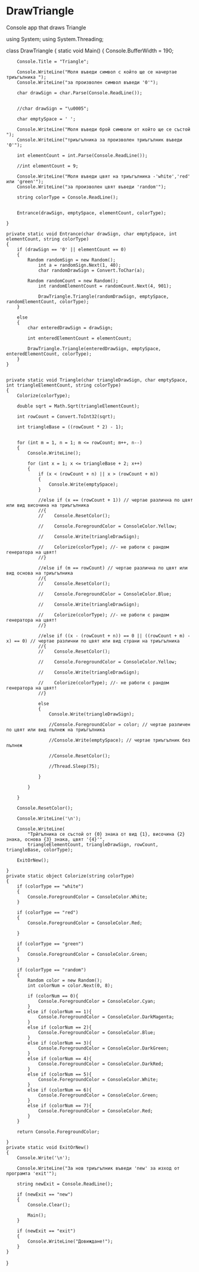DrawTriangle
============

Console app that draws Triangle

using System;
using System.Threading;


class DrawTriangle
{
    static void Main()
    {
        Console.BufferWidth = 190;

        Console.Title = "Triangle";

        Console.WriteLine("Моля въведи символ с който ще се начертае триъгълника ");
        Console.WriteLine("за произволен символ въведи '0'");

        char drawSign = char.Parse(Console.ReadLine());


        //char drawSign = "\u0005";

        char emptySpace = ' ';

        Console.WriteLine("Моля въведи брой символи от който ще се състой ");
        Console.WriteLine("триъгълника за произволен триъгълник въведи '0'");

        int elementCount = int.Parse(Console.ReadLine());

        //int elementCount = 9;

        Console.WriteLine("Моля въведи цвят на триъгълника -'white','red' или 'green'");
        Console.WriteLine("за произволен цвят въведи 'random'");

        string colorType = Console.ReadLine();
        

        Entrance(drawSign, emptySpace, elementCount, colorType);

    }

    private static void Entrance(char drawSign, char emptySpace, int elementCount, string colorType)
    {
        if (drawSign == '0' || elementCount == 0)
        {
            Random randomSign = new Random();
                int a = randomSign.Next(1, 40);
                char randomDrawSign = Convert.ToChar(a);

            Random randomCount = new Random();
                int randomElementCount = randomCount.Next(4, 901);

                DrawTriangle.Triangle(randomDrawSign, emptySpace, randomElementCount, colorType);
        }

        else
        {
            char enteredDrawSign = drawSign;

            int enteredElementCount = elementCount;

            DrawTriangle.Triangle(enteredDrawSign, emptySpace, enteredElementCount, colorType);
        }
    }


    private static void Triangle(char triangleDrawSign, char emptySpace, int triangleElementCount, string colorType)
    {
        Colorize(colorType);
        
        double sqrt = Math.Sqrt(triangleElementCount);
       
        int rowCount = Convert.ToInt32(sqrt);
        
        int triangleBase = ((rowCount * 2) - 1);


        for (int m = 1, n = 1; m <= rowCount; m++, n--)
        {
            Console.WriteLine();

            for (int x = 1; x <= triangleBase + 2; x++)
            {
                if (x < (rowCount + n) || x > (rowCount + m))
                {
                    Console.Write(emptySpace);
                }

                //else if (x == (rowCount + 1)) // чертае различна по цвят или вид височина на триъгълника
                //{
                //    Console.ResetColor();

                //    Console.ForegroundColor = ConsoleColor.Yellow;

                //    Console.Write(triangleDrawSign);

                //    Colorize(colorType); //- не работи с рандом генератора на цвят!
                //}

                //else if (m == rowCount) // чертае различна по цвят или вид основа на триъгълника
                //{
                //    Console.ResetColor();

                //    Console.ForegroundColor = ConsoleColor.Blue;

                //    Console.Write(triangleDrawSign);

                //    Colorize(colorType); //- не работи с рандом генератора на цвят!
                //}

                //else if ((x - (rowCount + n)) == 0 || ((rowCount + m) - x) == 0) // чертае различни по цвят или вид страни на триъгълника
                //{
                //    Console.ResetColor();

                //    Console.ForegroundColor = ConsoleColor.Yellow;

                //    Console.Write(triangleDrawSign);

                //    Colorize(colorType); //- не работи с рандом генератора на цвят!
                //}

                else
                {
                    Console.Write(triangleDrawSign);
                    
                    //Console.ForegroundColor = color; // чертае различен по цвят или вид пълнеж на триъгълника

                    //Console.Write(emptySpace); // чертае триъгълник без пълнеж

                    //Console.ResetColor();

                    //Thread.Sleep(75);

                }

            }

        }

        Console.ResetColor();

        Console.WriteLine('\n');

        Console.WriteLine(
            "Трйгълника се състой от {0} знака от вид {1}, височина {2} знака, основа {3} знака, цвят '{4}'",
            triangleElementCount, triangleDrawSign, rowCount, triangleBase, colorType);

        ExitOrNew();

    }
    private static object Colorize(string colorType)
    {
        if (colorType == "white")
        {
            Console.ForegroundColor = ConsoleColor.White;
        }

        if (colorType == "red")
        {
            Console.ForegroundColor = ConsoleColor.Red;

        }

        if (colorType == "green")
        {
            Console.ForegroundColor = ConsoleColor.Green;
        }

        if (colorType == "random")
        {
            Random color = new Random();
            int colorNum = color.Next(0, 8);

            if (colorNum == 0){
                Console.ForegroundColor = ConsoleColor.Cyan;
            }
            else if (colorNum == 1){
                Console.ForegroundColor = ConsoleColor.DarkMagenta;
            }
            else if (colorNum == 2){
                Console.ForegroundColor = ConsoleColor.Blue;
            }
            else if (colorNum == 3){
                Console.ForegroundColor = ConsoleColor.DarkGreen;
            }
            else if (colorNum == 4){
                Console.ForegroundColor = ConsoleColor.DarkRed;
            }
            else if (colorNum == 5){
                Console.ForegroundColor = ConsoleColor.White;
            }
            else if (colorNum == 6){
                Console.ForegroundColor = ConsoleColor.Green;
            }
            else if (colorNum == 7){
                Console.ForegroundColor = ConsoleColor.Red;
            }
        }

        return Console.ForegroundColor;

    }
    private static void ExitOrNew()
    {
        Console.Write('\n');

        Console.WriteLine("За нов триъгълник въведи 'new' за изход от програмта 'exit'");

        string newExit = Console.ReadLine();

        if (newExit == "new")
        {
            Console.Clear();
            
            Main();
        }

        if (newExit == "exit")
        {
            Console.WriteLine("Довиждане!");
        }
    }
}

